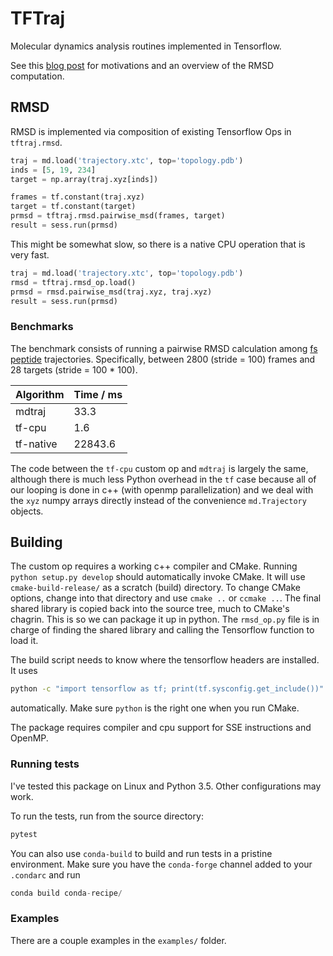 TFTraj
======

Molecular dynamics analysis routines implemented in Tensorflow.

See this [blog post](http://mpharrigan.com/2017/tensorflow-rmsd.html) for
motivations and an overview of the RMSD computation.

## RMSD

RMSD is implemented via composition of existing Tensorflow Ops in `tftraj.rmsd`. 

```python
traj = md.load('trajectory.xtc', top='topology.pdb')
inds = [5, 19, 234]
target = np.array(traj.xyz[inds])

frames = tf.constant(traj.xyz)
target = tf.constant(target)
prmsd = tftraj.rmsd.pairwise_msd(frames, target)
result = sess.run(prmsd)
```

This might be somewhat slow, so there is a native CPU operation that is very fast. 

```python
traj = md.load('trajectory.xtc', top='topology.pdb')
rmsd = tftraj.rmsd_op.load()
prmsd = rmsd.pairwise_msd(traj.xyz, traj.xyz)
result = sess.run(prmsd)
```

### Benchmarks

The benchmark consists of running a pairwise RMSD calculation among 
[fs peptide](https://figshare.com/articles/Fs_MD_Trajectories/1030363)
trajectories. Specifically, between 2800 (stride = 100) frames and 28 targets
(stride = 100 * 100).


Algorithm | Time / ms
----------|----------
mdtraj    |   33.3
tf-cpu    |    1.6
tf-native | 22843.6

The code between the `tf-cpu` custom op and `mdtraj` is largely the same, although
there is much less Python overhead in the `tf` case because all of our looping
is done in c++ (with openmp parallelization) and we deal with the `xyz` numpy
arrays directly instead of the convenience `md.Trajectory` objects.

## Building

The custom op requires a working c++ compiler and CMake. 
Running `python setup.py develop` should automatically invoke CMake. 
It will use `cmake-build-release/` as a scratch (build) directory. To change
CMake options, change into that directory and use `cmake ..` or `ccmake ..`.
The final shared library is copied back into the source tree, much to CMake's
chagrin. This is so we can package it up in python. The `rmsd_op.py` file
is in charge of finding the shared library and calling the Tensorflow function
to load it.

The build script needs to know where the tensorflow headers are installed. It uses

```bash
python -c "import tensorflow as tf; print(tf.sysconfig.get_include())"
```

automatically. Make sure `python` is the right one when you run CMake.

The package requires compiler and cpu support for SSE instructions and OpenMP. 

### Running tests

I've tested this package on Linux and Python 3.5. Other configurations
may work.

To run the tests, run from the source directory:

```python
pytest
```

You can also use `conda-build` to build and run tests in a pristine environment. Make
sure you have the `conda-forge` channel added to your `.condarc` and run

```python
conda build conda-recipe/
```

### Examples

There are a couple examples in the `examples/` folder.
